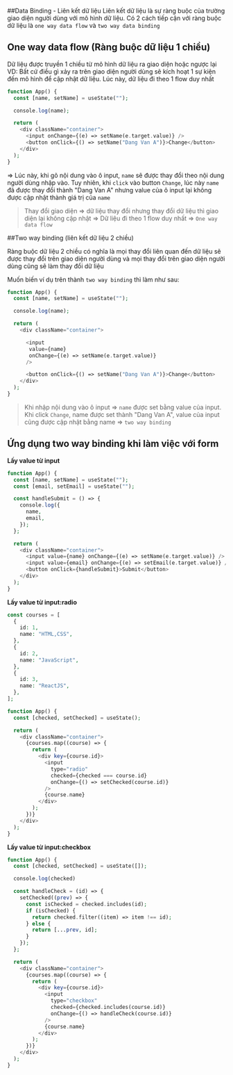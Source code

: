 ##Data Binding - Liên kết dữ liệu
Liên kết dữ liệu là sự ràng buộc của trường giao diện người dùng với mô hình dữ liệu. Có 2 cách tiếp cận với ràng buộc dữ liệu là `one way data flow` và `two way data binding`

## One way data flow (Ràng buộc dữ liệu 1 chiều)

Dữ liệu được truyền 1 chiều từ mô hình dữ liệu ra giao diện hoặc ngược lại
VD: Bất cứ điều gì xảy ra trên giao diện người dùng sẽ kích hoạt 1 sự kiện đến mô hình để cập nhật dữ liệu. Lúc này, dữ liệu đi theo 1 flow duy nhất

```php
function App() {
  const [name, setName] = useState("");

  console.log(name);

  return (
    <div className="container">
      <input onChange={(e) => setName(e.target.value)} />
      <button onClick={() => setName("Dang Van A")}>Change</button>
    </div>
  );
}
```

=> Lúc này, khi gõ nội dung vào ô input, `name` sẽ được thay đổi theo nội dung người dùng nhập vào. Tuy nhiên, khi `click` vào button `Change`, lúc này `name` đã được thay đổi thành "Dang Van A" nhưng value của ô input lại không được cập nhật thành giá trị của `name`

> Thay đổi giao diện => dữ liệu thay đổi nhưng thay đổi dữ liệu thì giao diện lại không cập nhật => Dữ liệu đi theo 1 flow duy nhất => `One way data flow`

##Two way binding (liên kết dữ liệu 2 chiều)

Ràng buộc dữ liệu 2 chiều có nghĩa là mọi thay đổi liên quan đến dữ liệu sẽ được thay đổi trên giao diện người dùng và mọi thay đổi trên giao diện người dùng cũng sẽ làm thay đổi dữ liệu

Muốn biến ví dụ trên thành `two way binding` thì làm như sau:

```php
function App() {
  const [name, setName] = useState("");

  console.log(name);

  return (
    <div className="container">

      <input
       value={name}
       onChange={(e) => setName(e.target.value)}
      />

      <button onClick={() => setName("Dang Van A")}>Change</button>
    </div>
  );
}
```

> Khi nhập nội dung vào ô input => `name` được set bằng value của input. Khi click `Change`, name được set thành "Dang Van A", value của input cũng được cập nhật bằng name => `two way binding`

## Ứng dụng two way binding khi làm việc với form

**Lấy value từ input**

```php
function App() {
  const [name, setName] = useState("");
  const [email, setEmail] = useState("");

  const handleSubmit = () => {
    console.log({
      name,
      email,
    });
  };

  return (
    <div className="container">
      <input value={name} onChange={(e) => setName(e.target.value)} />
      <input value={email} onChange={(e) => setEmail(e.target.value)} />
      <button onClick={handleSubmit}>Submit</button>
    </div>
  );
}

```

**Lấy value từ input:radio**

```php
const courses = [
  {
    id: 1,
    name: "HTML,CSS",
  },
  {
    id: 2,
    name: "JavaScript",
  },
  {
    id: 3,
    name: "ReactJS",
  },
];

function App() {
  const [checked, setChecked] = useState();

  return (
    <div className="container">
      {courses.map((course) => {
        return (
          <div key={course.id}>
            <input
              type="radio"
              checked={checked === course.id}
              onChange={() => setChecked(course.id)}
            />
            {course.name}
          </div>
        );
      })}
    </div>
  );
}
```

**Lấy value từ input:checkbox**

```php
function App() {
  const [checked, setChecked] = useState([]);

  console.log(checked)

  const handleCheck = (id) => {
    setChecked((prev) => {
      const isChecked = checked.includes(id);
      if (isChecked) {
        return checked.filter((item) => item !== id);
      } else {
        return [...prev, id];
      }
    });
  };

  return (
    <div className="container">
      {courses.map((course) => {
        return (
          <div key={course.id}>
            <input
              type="checkbox"
              checked={checked.includes(course.id)}
              onChange={() => handleCheck(course.id)}
            />
            {course.name}
          </div>
        );
      })}
    </div>
  );
}
```
